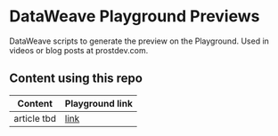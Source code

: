 # DataWeave Playground Previews

DataWeave scripts to generate the preview on the Playground. Used in videos or blog posts at prostdev.com.

## Content using this repo

| Content | Playground link 
|-|-
| article tbd | [link](https://dataweave.mulesoft.com/learn/playground?projectMethod=GHRepo&repo=ProstDev%2Fdataweave-playground-previews&path=scripts%2Ftiming-map-filter-reduce) 